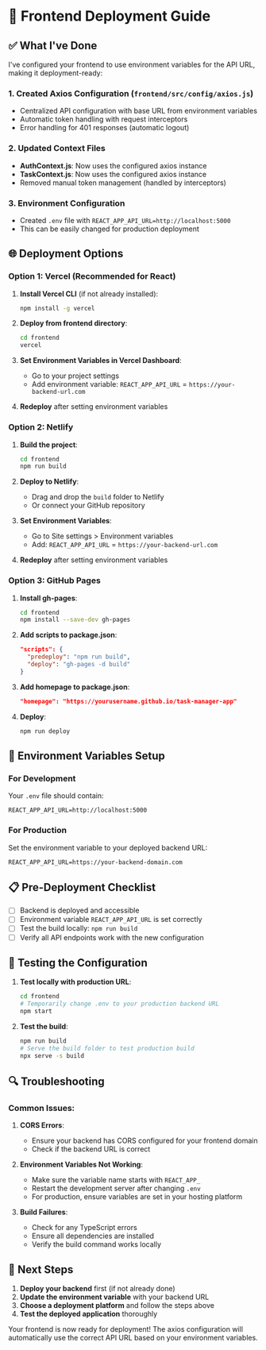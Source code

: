 # 🚀 Frontend Deployment Guide

## ✅ What I've Done

I've configured your frontend to use environment variables for the API URL, making it deployment-ready:

### 1. Created Axios Configuration (`frontend/src/config/axios.js`)
- Centralized API configuration with base URL from environment variables
- Automatic token handling with request interceptors
- Error handling for 401 responses (automatic logout)

### 2. Updated Context Files
- **AuthContext.js**: Now uses the configured axios instance
- **TaskContext.js**: Now uses the configured axios instance
- Removed manual token management (handled by interceptors)

### 3. Environment Configuration
- Created `.env` file with `REACT_APP_API_URL=http://localhost:5000`
- This can be easily changed for production deployment

## 🌐 Deployment Options

### Option 1: Vercel (Recommended for React)

1. **Install Vercel CLI** (if not already installed):
   ```bash
   npm install -g vercel
   ```

2. **Deploy from frontend directory**:
   ```bash
   cd frontend
   vercel
   ```

3. **Set Environment Variables in Vercel Dashboard**:
   - Go to your project settings
   - Add environment variable: `REACT_APP_API_URL` = `https://your-backend-url.com`

4. **Redeploy** after setting environment variables

### Option 2: Netlify

1. **Build the project**:
   ```bash
   cd frontend
   npm run build
   ```

2. **Deploy to Netlify**:
   - Drag and drop the `build` folder to Netlify
   - Or connect your GitHub repository

3. **Set Environment Variables**:
   - Go to Site settings > Environment variables
   - Add: `REACT_APP_API_URL` = `https://your-backend-url.com`

4. **Redeploy** after setting environment variables

### Option 3: GitHub Pages

1. **Install gh-pages**:
   ```bash
   cd frontend
   npm install --save-dev gh-pages
   ```

2. **Add scripts to package.json**:
   ```json
   "scripts": {
     "predeploy": "npm run build",
     "deploy": "gh-pages -d build"
   }
   ```

3. **Add homepage to package.json**:
   ```json
   "homepage": "https://yourusername.github.io/task-manager-app"
   ```

4. **Deploy**:
   ```bash
   npm run deploy
   ```

## 🔧 Environment Variables Setup

### For Development
Your `.env` file should contain:
```env
REACT_APP_API_URL=http://localhost:5000
```

### For Production
Set the environment variable to your deployed backend URL:
```env
REACT_APP_API_URL=https://your-backend-domain.com
```

## 📋 Pre-Deployment Checklist

- [ ] Backend is deployed and accessible
- [ ] Environment variable `REACT_APP_API_URL` is set correctly
- [ ] Test the build locally: `npm run build`
- [ ] Verify all API endpoints work with the new configuration

## 🧪 Testing the Configuration

1. **Test locally with production URL**:
   ```bash
   cd frontend
   # Temporarily change .env to your production backend URL
   npm start
   ```

2. **Test the build**:
   ```bash
   npm run build
   # Serve the build folder to test production build
   npx serve -s build
   ```

## 🔍 Troubleshooting

### Common Issues:

1. **CORS Errors**:
   - Ensure your backend has CORS configured for your frontend domain
   - Check if the backend URL is correct

2. **Environment Variables Not Working**:
   - Make sure the variable name starts with `REACT_APP_`
   - Restart the development server after changing `.env`
   - For production, ensure variables are set in your hosting platform

3. **Build Failures**:
   - Check for any TypeScript errors
   - Ensure all dependencies are installed
   - Verify the build command works locally

## 🎯 Next Steps

1. **Deploy your backend** first (if not already done)
2. **Update the environment variable** with your backend URL
3. **Choose a deployment platform** and follow the steps above
4. **Test the deployed application** thoroughly

Your frontend is now ready for deployment! The axios configuration will automatically use the correct API URL based on your environment variables.
